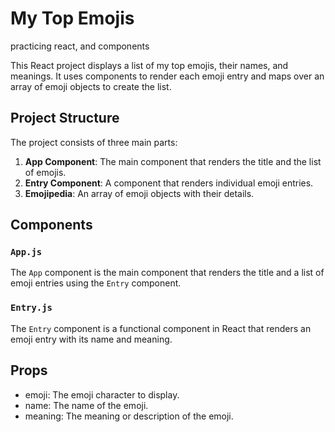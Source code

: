 # My Top Emojis

practicing react, and components

This React project displays a list of my top emojis, their names, and meanings. It uses components to render each emoji entry and maps over an array of emoji objects to create the list.

## Project Structure

The project consists of three main parts:

1. **App Component**: The main component that renders the title and the list of emojis.
2. **Entry Component**: A component that renders individual emoji entries.
3. **Emojipedia**: An array of emoji objects with their details.

## Components

### `App.js`

The `App` component is the main component that renders the title and a list of emoji entries using the `Entry` component.

### `Entry.js`

The `Entry` component is a functional component in React that renders an emoji entry with its name and meaning.

## Props

- emoji: The emoji character to display.
- name: The name of the emoji.
- meaning: The meaning or description of the emoji.